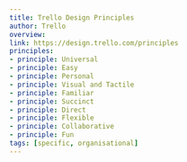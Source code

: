 ```yaml
---
title: Trello Design Principles
author: Trello
overview:
link: https://design.trello.com/principles
principles:
- principle: Universal
- principle: Easy
- principle: Personal
- principle: Visual and Tactile
- principle: Familiar
- principle: Succinct
- principle: Direct
- principle: Flexible
- principle: Collaborative
- principle: Fun
tags: [specific, organisational]
---
```

